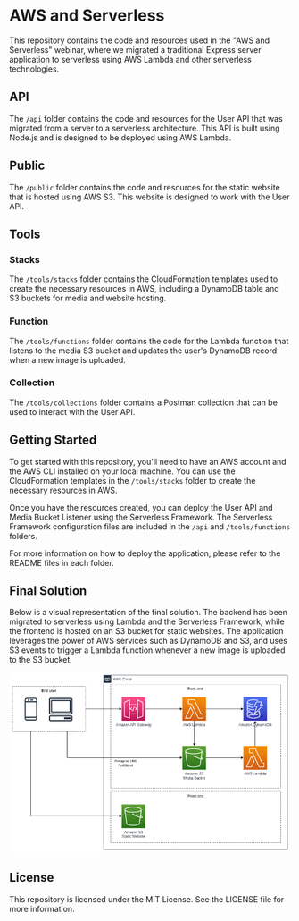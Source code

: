 # AWS and Serverless

This repository contains the code and resources used in the "AWS and Serverless" webinar, where we migrated a traditional Express server application to serverless using AWS Lambda and other serverless technologies.

## API

The `/api` folder contains the code and resources for the User API that was migrated from a server to a serverless architecture. This API is built using Node.js and is designed to be deployed using AWS Lambda.

## Public

The `/public` folder contains the code and resources for the static website that is hosted using AWS S3. This website is designed to work with the User API.

## Tools

### Stacks

The `/tools/stacks` folder contains the CloudFormation templates used to create the necessary resources in AWS, including a DynamoDB table and S3 buckets for media and website hosting.

### Function

The `/tools/functions` folder contains the code for the Lambda function that listens to the media S3 bucket and updates the user's DynamoDB record when a new image is uploaded.

### Collection

The `/tools/collections` folder contains a Postman collection that can be used to interact with the User API.

## Getting Started

To get started with this repository, you'll need to have an AWS account and the AWS CLI installed on your local machine. You can use the CloudFormation templates in the `/tools/stacks` folder to create the necessary resources in AWS.

Once you have the resources created, you can deploy the User API and Media Bucket Listener using the Serverless Framework. The Serverless Framework configuration files are included in the `/api` and `/tools/functions` folders.

For more information on how to deploy the application, please refer to the README files in each folder.

## Final Solution

Below is a visual representation of the final solution. The backend has been migrated to serverless using Lambda and the Serverless Framework, while the frontend is hosted on an S3 bucket for static websites. The application leverages the power of AWS services such as DynamoDB and S3, and uses S3 events to trigger a Lambda function whenever a new image is uploaded to the S3 bucket.

![image](./media/imgs/pt4.drawio.png)

## License

This repository is licensed under the MIT License. See the LICENSE file for more information.
